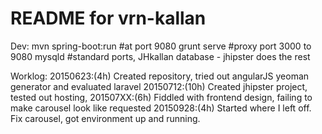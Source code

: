 README for vrn-kallan
==========================

Dev:
mvn spring-boot:run #at port 9080
grunt serve #proxy port 3000 to 9080
mysqld #standard ports, JHkallan database - jhipster does the rest


Worklog:
20150623:(4h) Created repository, tried out angularJS yeoman generator and evaluated laravel
20150712:(10h) Created jhipster project, tested out hosting, 
201507XX:(6h) Fiddled with frontend design, failing to make carousel look like requested
20150928:(4h) Started where I left off. Fix carousel, got environment up and running.
